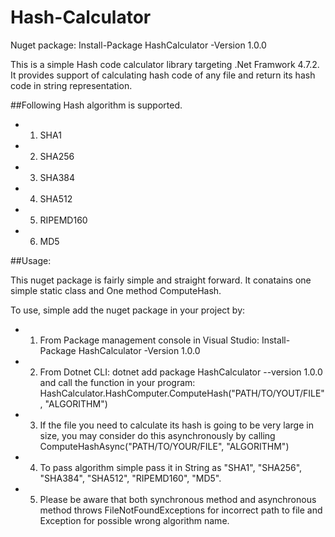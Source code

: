 # Hash-Calculator
Nuget package: Install-Package HashCalculator -Version 1.0.0 

This is a simple Hash code calculator library targeting .Net Framwork 4.7.2. It provides support of calculating hash code of
any file and return its hash code in string representation.

##Following Hash algorithm is supported.
  * 1. SHA1
  * 2. SHA256
  * 3. SHA384
  * 4. SHA512
  * 5. RIPEMD160
  * 6. MD5
  
 ##Usage:
 
 This nuget package is fairly simple and straight forward. It conatains one simple static class and One method ComputeHash.
 
 To use, simple add the nuget package in your project by:
 
  * 1. From Package management console in Visual Studio: Install-Package HashCalculator -Version 1.0.0 
  
  * 2. From Dotnet CLI: dotnet add package HashCalculator --version 1.0.0 
 and call the function in your program: HashCalculator.HashComputer.ComputeHash("PATH/TO/YOUT/FILE", "ALGORITHM")
 
  * 3. If the file you need to calculate its hash is going to be very large in size, you may consider do this asynchronously by 
  calling ComputeHashAsync("PATH/TO/YOUR/FILE", "ALGORITHM")
  
  * 4. To pass algorithm simple pass it in String as "SHA1", "SHA256", "SHA384", "SHA512", "RIPEMD160", "MD5".
  
  * 5. Please be aware that both synchronous method and asynchronous method throws FileNotFoundExceptions for incorrect path to file
  and Exception for possible wrong algorithm name.
